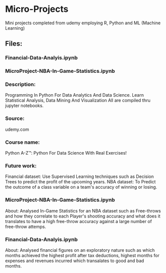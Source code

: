 # Micro-Projects
Mini projects completed from udemy employing R, Python and ML (Machine Learning)
## Files:
### Financial-Data-Analyis.ipynb
### MicroProject-NBA-In-Game-Statistics.ipynb

### Description: 
Programming In Python For Data Analytics And Data Science. Learn Statistical Analysis, Data Mining And Visualization
All are compiled thru jupyter notebooks.

### Source: 
udemy.com
### Course name: 
Python A-Z™: Python For Data Science With Real Exercises!

### Future work: 
Financial dataset: Use Supervised Learning techniques such as Decision Trees to predict the profit of the upcoming years.
NBA dataset: To Predict the outcome of a class variable on a team's accuracy of winning or losing.

### MicroProject-NBA-In-Game-Statistics.ipynb
About: Analysed In-Game Statistics for an NBA dataset such as Free-throws and how they correlate to each Player's shooting accuracy and what does it translates to have a high free-throw accuracy against a large number of free-throw attemps.

### Financial-Data-Analyis.ipynb
About: Analysed financial figures on an exploratory nature such as which months achieved the highest profit after tax deductions, highest months for expenses and revenues incurred which transalates to good and bad months. 
